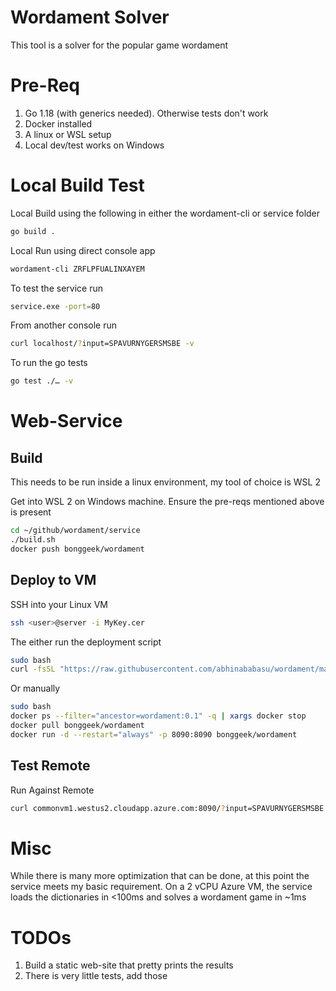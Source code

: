 
# Wordament Solver

This tool is a solver for the popular game wordament

Pre-Req
========
1. Go 1.18 (with generics needed). Otherwise tests don't work
2. Docker installed
3. A linux or WSL setup
4. Local dev/test works on Windows

Local Build Test
================
Local Build using the following in either the wordament-cli or service folder
``` bash
go build .
```

Local Run using direct console app
``` bash
wordament-cli ZRFLPFUALINXAYEM
```

To test the service run
``` bash
service.exe -port=80
```

From another console run
``` bash
curl localhost/?input=SPAVURNYGERSMSBE -v
```

To run the go tests
``` bash
go test ./… -v
```

Web-Service
============
Build
------
This needs to be run inside a linux environment, my tool of choice is WSL 2

Get into WSL 2 on Windows machine. Ensure the pre-reqs mentioned above is present

``` bash
cd ~/github/wordament/service
./build.sh
docker push bonggeek/wordament
```

Deploy to VM
------------
SSH into your Linux VM
``` bash
ssh <user>@server -i MyKey.cer
```

The either run the deployment script
``` bash
sudo bash
curl -fsSL "https://raw.githubusercontent.com/abhinababasu/wordament/main/service/deploy.sh?token=GHSAT0AAAAAAB26S7FFQJA7APXSWXXJW7U6Y32Y2SA" | bash
```

Or manually
``` bash
sudo bash
docker ps --filter="ancestor=wordament:0.1" -q | xargs docker stop
docker pull bonggeek/wordament
docker run -d --restart="always" -p 8090:8090 bonggeek/wordament
```

Test Remote
------------
Run Against Remote
``` bash
curl commonvm1.westus2.cloudapp.azure.com:8090/?input=SPAVURNYGERSMSBE
```

Misc
=====
While there is many more optimization that can be done, at this point the service meets my basic requirement. On a 2 vCPU Azure VM, the service loads the dictionaries in <100ms and solves a wordament game in ~1ms 

TODOs
=====
1. Build a static web-site that pretty prints the results
2. There is very little tests, add those